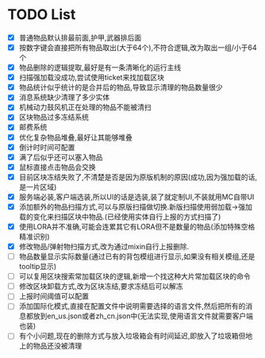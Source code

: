 # TODO List

- [x] 普通物品默认排最前面,护甲,武器排后面
- [x] 按数字键会直接把所有物品取出(大于64个),不符合逻辑,改为取出一组/小于64个
- [x] 物品删除的逻辑提取,最好是有一条清晰化的运行主线
- [x] 扫描强加载没成功,尝试使用ticket来找加载区块
- [x] 物品统计似乎统计的是合并后的物品,导致显示清理的物品数量很少
- [x] 消息系统缺少清理了多少实体
- [x] 机械动力鼓风机正在处理的物品不能被清扫
- [x] 区块物品过多冻结系统
- [x] 邮费系统
- [x] 优化复杂物品堆叠,最好让其能够堆叠
- [x] 倒计时时间可配置
- [x] 满了后似乎还可以塞入物品
- [x] 鼠标直接点击物品会交换
- [x] 目前区块冻结失败了,不清楚是否是因为原版机制的原因(成功,因为强加载的话,是一片区域)
- [x] 服务端必装,客户端选装,所以UI的话是选装,装了就定制UI,不装就用MC自带UI
- [x] 添加额外的物品扫描方式,可以与原版扫描做切换.新版扫描使用弱加载->强加载的变化来扫描区块中物品.(已经使用实体自行上报的方式扫描了)
- [x] 使用LORA并不准确,可能会连累其它有LORA但不是数量的物品(添加特殊空格精准识别)
- [x] 修改物品/弹射物扫描方式,改为通过mixin自行上报删除.
- [ ] 物品数量显示实际数量(通过已有的背包模组进行显示,如果没有相关模组,还是tooltip显示)
- [ ] 可以复用区块搜索常加载区块的逻辑,新增一个找这种大片常加载区块的命令
- [ ] 修改区块卸载方式,改为区块冻结,要求冻结后可以解冻
- [ ] 上报时间阈值可以配置
- [ ] 添加国际化模式,直接在配置文件中说明需要选择的语言文件,然后把所有的消息都放到en_us.json或者zh_cn.json中(无法实现,使用语言文件就需要客户端也装)
- [ ] 有个小问题,现在的删除方式与放入垃圾箱会有时间延迟,即放入了垃圾箱但地上的物品还没被清理